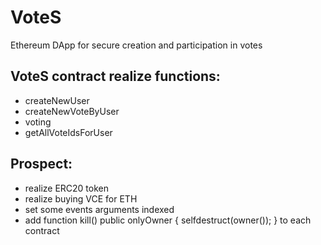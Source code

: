 # VoteS
Ethereum DApp for secure creation and participation in votes

## VoteS contract realize functions:
- createNewUser
- createNewVoteByUser
- voting
- getAllVoteIdsForUser

## Prospect:
- realize ERC20 token
- realize buying VCE for ETH
- set some events arguments indexed
- add function kill() public onlyOwner {
    selfdestruct(owner());
    } to each contract